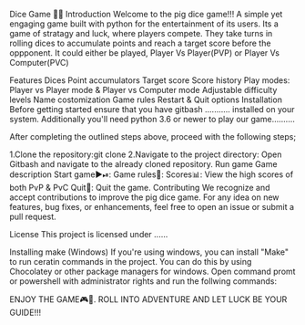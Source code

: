 Dice Game 🎲🎰
Introduction
Welcome to the pig dice game!!! A simple yet engaging game built with python for the entertainment of its users. Its a game of stratagy and luck, where players compete. They take turns in rolling dices to accumulate points and reach a target score before the oppponent. It could either be played, Player Vs Player(PVP) or Player Vs Computer(PVC)

Features
Dices
Point accumulators
Target score
Score history
Play modes: Player vs Player mode & Player vs Computer mode
Adjustable difficulty levels
Name costomization
Game rules
Restart & Quit options
Installation
Before getting started ensure that you have gitbash ........... installed on your system. Additionally you'll need python 3.6 or newer to play our game..........

After completing the outlined steps above, proceed with the following steps;

1.Clone the repository:git clone
2.Navigate to the project directory: Open Gitbash and navigate to the already cloned repository.
Run game
Game description
Start game▶⏯:
Game rules📝:
Scores📊:
View the high scores of both PvP & PvC
Quit🚩:
Quit the game.
Contributing
We recognize and accept contributions to improve the pig dice game. For any idea on new features, bug fixes, or enhancements, feel free to open an issue or submit a pull request.

License
This project is licensed under ......

Installing make (Windows)
If you're using windows, you can install "Make" to run ceratin commands in the project. You can do this by using Chocolatey or other package managers for windows. Open command promt or powershell with administrator rights and run the follwing commands:

ENJOY THE GAME🎮🎱.
ROLL INTO ADVENTURE AND LET LUCK BE YOUR GUIDE!!!
